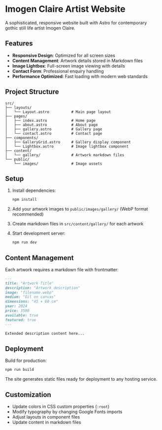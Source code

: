 # Imogen Claire Artist Website

A sophisticated, responsive website built with Astro for contemporary gothic still life artist Imogen Claire.

## Features

- **Responsive Design**: Optimized for all screen sizes
- **Content Management**: Artwork details stored in Markdown files
- **Image Lightbox**: Full-screen image viewing with details
- **Contact Form**: Professional enquiry handling
- **Performance Optimized**: Fast loading with modern web standards

## Project Structure

```
src/
├── layouts/
│   └── Layout.astro          # Main page layout
├── pages/
│   ├── index.astro           # Home page
│   ├── about.astro           # About page
│   ├── gallery.astro         # Gallery page
│   └── contact.astro         # Contact page
├── components/
│   ├── GalleryGrid.astro     # Gallery display component
│   └── Lightbox.astro        # Image lightbox component
├── content/
│   └── gallery/              # Artwork markdown files
└── public/
    └── images/               # Image assets
```

## Setup

1. Install dependencies:
   ```bash
   npm install
   ```

2. Add your artwork images to `public/images/gallery/` (WebP format recommended)

3. Create markdown files in `src/content/gallery/` for each artwork

4. Start development server:
   ```bash
   npm run dev
   ```

## Content Management

Each artwork requires a markdown file with frontmatter:

```markdown
---
title: "Artwork Title"
description: "Artwork description"
image: "filename.webp"
medium: "Oil on canvas"
dimensions: "45 × 60 cm"
year: 2024
price: 3500
available: true
featured: true
---

Extended description content here...
```

## Deployment

Build for production:
```bash
npm run build
```

The site generates static files ready for deployment to any hosting service.

## Customization

- Update colors in CSS custom properties (`:root`)
- Modify typography by changing Google Fonts imports
- Adjust layouts in component files
- Update content in markdown files